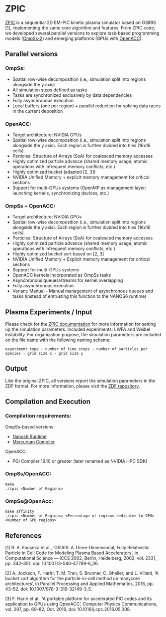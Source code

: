 # ZPIC

[ZPIC](https://github.com/ricardo-fonseca/zpic) is a sequential 2D EM-PIC kinetic plasma simulator based on OSIRIS [1], implementing the same core algorithm and features. From ZPIC code, we developed several parallel versions to explore task-based programming models ([OmpSs-2](https://pm.bsc.es/ompss-2)) and emerging platforms (GPUs with [OpenACC](https://www.openacc.org/)). 

## Parallel versions

### OmpSs:
- Spatial row-wise decomposition (i.e., simulation split into regions alongside the y axis)
- All simulation steps defined as tasks
- Tasks are synchronized exclusively by data dependencies
- Fully asynchronous execution
- Local buffers (one per region) + parallel reduction for solving data races in the current deposition

### OpenACC:
- Target architecture: NVIDIA GPUs
- Spatial row-wise decomposition (i.e., simulation split into regions alongside the y axis). Each region is further divided into tiles (16x16 cells). 
- Particles: Structure of Arrays (SoA) for coalesced memory accesses
- Highly optimized particle advance (shared memory usage, atomic operations with infrequent memory conflicts, etc.)
- Highly optimized bucket (adapted [2, 3])
- NVIDIA Unified Memory + explicit memory management for critical sections
- Support for multi-GPUs systems (OpenMP as management layer: launching kernels, synchronizing devices, etc.)

### OmpSs + OpenACC:
- Target architecture: NVIDIA GPUs
- Spatial row-wise decomposition (i.e., simulation split into regions alongside the y axis). Each region is further divided into tiles (16x16 cells). 
- Particles: Structure of Arrays (SoA) for coalesced memory accesses
- Highly optimized particle advance (shared memory usage, atomic operations with infrequent memory conflicts, etc.)
- Highly optimized bucket sort based on [2, 3]
- NVIDIA Unified Memory + Explicit memory management for critical sections
- Support for multi-GPUs systems
- OpenACC kernels incorporated as OmpSs tasks
- Asynchronous queues/streams for kernel overlapping
- Fully asynchronous execution
- Variant: Manual - Manual management of asynchronous queues and tasks (instead of entrusting this function to the NANOS6 runtime)

## Plasma Experiments / Input
Please check for the [ZPIC documentation](https://github.com/ricardo-fonseca/zpic/blob/master/doc/Documentation.md) for more information for setting up the simulation parameters. Included experiments: LWFA and Weibel Instability. For organization purpose, the simulation parameters are included on the file name with the following naming scheme: 
```
experiment type - number of time steps - number of particles per species - grid size x - grid size y
```

## Output

Like the original ZPIC, all versions report the simulation parameters in the ZDF format. For more information, please visit the [ZDF repository](https://github.com/ricardo-fonseca/zpic/tree/master/zdf).

## Compilation and Execution

### Compilation requirements:

OmpSs-based versions:
- [Nanos6 Runtime](https://github.com/bsc-pm/nanos6)
- [Mercurium Compiler](https://github.com/bsc-pm/mcxx)

OpenACC:
- PGI Compiler 19.10 or greater (later renamed as NVIDIA HPC SDK)

### OmpSs/OpenACC:
```
make
./zpic <Number of Regions>
```

### OmpSs@OpenAcc:
```
make affinity
./zpic <Number of Regions> <Percentage of regions dedicated to GPU> <Number of GPU regions>
```


## References

[1] R. A. Fonseca et al., ‘OSIRIS: A Three-Dimensional, Fully Relativistic Particle in Cell Code for Modeling Plasma Based Accelerators’, in Computational Science — ICCS 2002, Berlin, Heidelberg, 2002, vol. 2331, pp. 342–351. doi: 10.1007/3-540-47789-6_36.

[2] A. Jocksch, F. Hariri, T. M. Tran, S. Brunner, C. Gheller, and L. Villard, ‘A bucket sort algorithm for the particle-in-cell method on manycore architectures’, in Parallel Processing and Applied Mathematics, 2016, pp. 43–52. doi: 10.1007/978-3-319-32149-3_5.

[3] F. Hariri et al., ‘A portable platform for accelerated PIC codes and its application to GPUs using OpenACC’, Computer Physics Communications, vol. 207, pp. 69–82, Oct. 2016, doi: 10.1016/j.cpc.2016.05.008.

